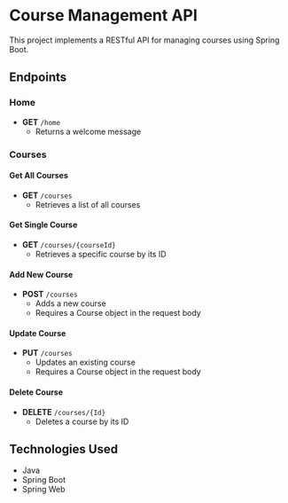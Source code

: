 # Course Management API

This project implements a RESTful API for managing courses using Spring Boot.

## Endpoints

### Home
- **GET** `/home`
  - Returns a welcome message

### Courses

#### Get All Courses
- **GET** `/courses`
  - Retrieves a list of all courses

#### Get Single Course
- **GET** `/courses/{courseId}`
  - Retrieves a specific course by its ID

#### Add New Course
- **POST** `/courses`
  - Adds a new course
  - Requires a Course object in the request body

#### Update Course
- **PUT** `/courses`
  - Updates an existing course
  - Requires a Course object in the request body

#### Delete Course
- **DELETE** `/courses/{Id}`
  - Deletes a course by its ID

## Technologies Used
- Java
- Spring Boot
- Spring Web
